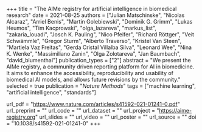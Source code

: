 +++
title = "The AIMe registry for artificial intelligence in biomedical research"
date = 2021-08-25
authors = ["Julian Matschinske", "Nicolas Alcaraz", "Arriel Benis", "Martin Golebiewski", "Dominik G. Grimm", "Lukas Heumos", "Tim Kacprowski", "olga_lazareva", "markus_list", "zakaria_louadi", "Josch K. Pauling", "Nico Pfeifer", "Richard Röttger", "Veit Schwämmle", "Gregor Sturm", "Alberto Traverso", "Kristel Van Steen", "Martiela Vaz Freitas", "Gerda Cristal Villalba Silva", "Leonard Wee", "Nina K. Wenke", "Massimiliano Zanin", "Olga Zolotareva", "Jan Baumbach", "david_blumenthal"]
publication_types = ["2"]
abstract = "We present the AIMe registry, a community driven reporting platform for AI in biomedicine. It aims to enhance the accessibility, reproducibility and usability of biomedical AI models, and allows future revisions by the community."
selected = true
publication = "*Nature Methods*"
tags = ["machine learning", "artificial intelligence", "standards"]

url_pdf = "https://www.nature.com/articles/s41592-021-01241-0.pdf"
url_preprint = ""
url_code = ""
url_dataset = ""
url_project = "https://aime-registry.org"
url_slides = ""
url_video = ""
url_poster = ""
url_source = ""
doi = "10.1038/s41592-021-01241-0"
+++
